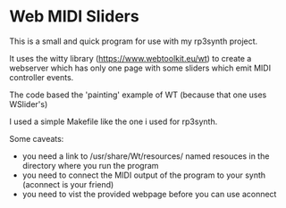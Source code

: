 # Web MIDI Sliders

This is a small and quick program for use with my rp3synth project.

It uses the witty library (https://www.webtoolkit.eu/wt) to create a
webserver which has only one page with some sliders which emit MIDI controller events.

The code based the 'painting' example of WT (because that one uses WSlider's)

I used a simple Makefile like the one i used for rp3synth.

Some caveats:
- you need a link to /usr/share/Wt/resources/ named resouces in the directory where you run the program
- you need to connect the MIDI output of the program to your synth (aconnect is your friend)
- you need to vist the provided webpage before you can use aconnect


